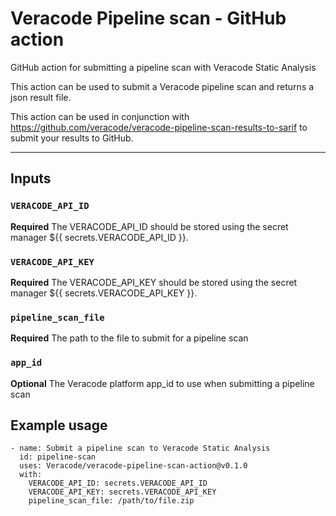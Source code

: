 # Veracode Pipeline scan - GitHub action
GitHub action for submitting a pipeline scan with Veracode Static Analysis

This action can be used to submit a Veracode pipeline scan and returns a json result file.

This action can be used in conjunction with https://github.com/veracode/veracode-pipeline-scan-results-to-sarif to submit your results to GitHub.

<hr>

## Inputs

### `VERACODE_API_ID`

**Required** The VERACODE_API_ID should be stored using the secret manager ${{ secrets.VERACODE_API_ID }}.

### `VERACODE_API_KEY`

**Required** The VERACODE_API_KEY should be stored using the secret manager ${{ secrets.VERACODE_API_KEY }}.

### `pipeline_scan_file`

**Required** The path to the file to submit for a pipeline scan

### `app_id`

**Optional** The Veracode platform app_id to use when submitting a pipeline scan


## Example usage

```
- name: Submit a pipeline scan to Veracode Static Analysis
  id: pipeline-scan
  uses: Veracode/veracode-pipeline-scan-action@v0.1.0
  with:
    VERACODE_API_ID: secrets.VERACODE_API_ID
    VERACODE_API_KEY: secrets.VERACODE_API_KEY
    pipeline_scan_file: /path/to/file.zip

```
